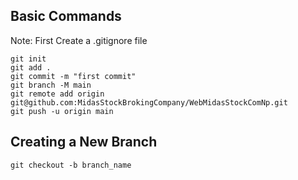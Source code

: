 ## Basic Commands
Note: First Create a .gitignore file
```
git init
git add .
git commit -m "first commit"
git branch -M main
git remote add origin git@github.com:MidasStockBrokingCompany/WebMidasStockComNp.git
git push -u origin main
```

## Creating a New Branch
```
git checkout -b branch_name
```